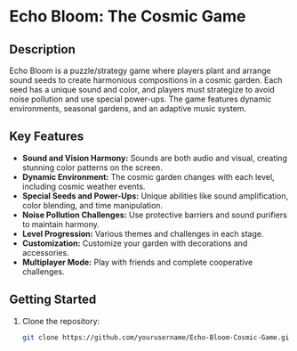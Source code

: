 # Echo Bloom: The Cosmic Game

## Description
Echo Bloom is a puzzle/strategy game where players plant and arrange sound seeds to create harmonious compositions in a cosmic garden. Each seed has a unique sound and color, and players must strategize to avoid noise pollution and use special power-ups. The game features dynamic environments, seasonal gardens, and an adaptive music system.

## Key Features
- **Sound and Vision Harmony:** Sounds are both audio and visual, creating stunning color patterns on the screen.
- **Dynamic Environment:** The cosmic garden changes with each level, including cosmic weather events.
- **Special Seeds and Power-Ups:** Unique abilities like sound amplification, color blending, and time manipulation.
- **Noise Pollution Challenges:** Use protective barriers and sound purifiers to maintain harmony.
- **Level Progression:** Various themes and challenges in each stage.
- **Customization:** Customize your garden with decorations and accessories.
- **Multiplayer Mode:** Play with friends and complete cooperative challenges.

## Getting Started
1. Clone the repository:
   ```bash
   git clone https://github.com/yourusername/Echo-Bloom-Cosmic-Game.git
